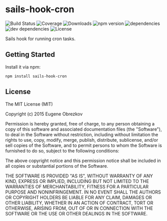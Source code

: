# sails-hook-cron

![Build Status](https://img.shields.io/travis/ghaiklor/sails-hook-cron.svg) ![Coverage](https://img.shields.io/coveralls/ghaiklor/sails-hook-cron.svg) ![Downloads](https://img.shields.io/npm/dm/sails-hook-cron.svg) ![npm version](https://img.shields.io/npm/v/sails-hook-cron.svg) ![dependencies](https://img.shields.io/david/ghaiklor/sails-hook-cron.svg) ![dev dependencies](https://img.shields.io/david/dev/ghaiklor/sails-hook-cron.svg) ![License](https://img.shields.io/npm/l/sails-hook-cron.svg)

Sails hook for running cron tasks.

## Getting Started

Install it via npm:

```shell
npm install sails-hook-cron
```

## License

The MIT License (MIT)

Copyright (c) 2015 Eugene Obrezkov

Permission is hereby granted, free of charge, to any person obtaining a copy
of this software and associated documentation files (the "Software"), to deal
in the Software without restriction, including without limitation the rights
to use, copy, modify, merge, publish, distribute, sublicense, and/or sell
copies of the Software, and to permit persons to whom the Software is
furnished to do so, subject to the following conditions:

The above copyright notice and this permission notice shall be included in all
copies or substantial portions of the Software.

THE SOFTWARE IS PROVIDED "AS IS", WITHOUT WARRANTY OF ANY KIND, EXPRESS OR
IMPLIED, INCLUDING BUT NOT LIMITED TO THE WARRANTIES OF MERCHANTABILITY,
FITNESS FOR A PARTICULAR PURPOSE AND NONINFRINGEMENT. IN NO EVENT SHALL THE
AUTHORS OR COPYRIGHT HOLDERS BE LIABLE FOR ANY CLAIM, DAMAGES OR OTHER
LIABILITY, WHETHER IN AN ACTION OF CONTRACT, TORT OR OTHERWISE, ARISING FROM,
OUT OF OR IN CONNECTION WITH THE SOFTWARE OR THE USE OR OTHER DEALINGS IN THE
SOFTWARE.
